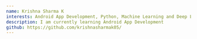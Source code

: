 ```yaml
---
name: Krishna Sharma K
interests: Android App Development, Python, Machine Learning and Deep Learning. Curious about everything Software.
description: I am currently learning Android App Development
github: https://github.com/krishnasharmak05/
---
```

